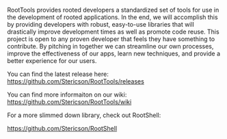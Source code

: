 RootTools provides rooted developers a standardized set of tools for use in the development of rooted applications. In the end, we will accomplish this by providing developers with robust, easy-to-use libraries that will drastically improve development times as well as promote code reuse. This project is open to any proven developer that feels they have something to contribute. By pitching in together we can streamline our own processes, improve the effectiveness of our apps, learn new techniques, and provide a better experience for our users.

You can find the latest release here: https://github.com/Stericson/RootTools/releases

You can find more informaiton on our wiki: https://github.com/Stericson/RootTools/wiki


For a more slimmed down library, check out RootShell:

https://github.com/Stericson/RootShell
